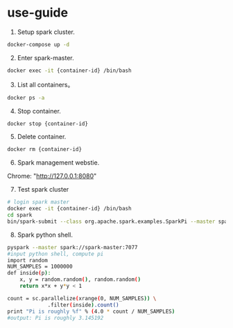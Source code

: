 # use-guide

1. Setup spark cluster.
```bash
docker-compose up -d
```

2. Enter spark-master.
```bash
docker exec -it {container-id} /bin/bash
```

3. List all containers。
```bash
docker ps -a
```

4. Stop container.
```bash
docker stop {container-id}
```

5. Delete container.
```bash
docker rm {container-id}
```

6. Spark management webstie.

Chrome: "http://127.0.0.1:8080"

7. Test spark cluster
```bash
# login spark master
docker exec -it {container-id} /bin/bash
cd spark
bin/spark-submit --class org.apache.spark.examples.SparkPi --master spark://spark-master:7077 examples/jars/spark-examples_2.11-2.4.0.jar 100 2>&1 | grep "Pi is roughly"
```

8. Spark python shell.
```bash
pyspark --master spark://spark-master:7077
#input python shell, compute pi
import random
NUM_SAMPLES = 1000000
def inside(p):
    x, y = random.random(), random.random()
    return x*x + y*y < 1

count = sc.parallelize(xrange(0, NUM_SAMPLES)) \
             .filter(inside).count()
print "Pi is roughly %f" % (4.0 * count / NUM_SAMPLES)
#output: Pi is roughly 3.145192
```
